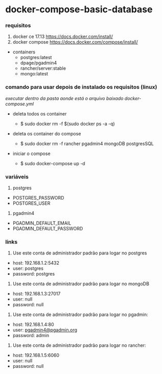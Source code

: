 # docker-compose-basic-database

### requisitos
  1. docker ce 17.13 https://docs.docker.com/install/ 
  1. docker compose https://docs.docker.com/compose/install/

* containers
  * postgres:latest
  * dpage/pgadmin4
  * rancher/server:stable
  * mongo:latest

### comando para usar depois de instalado os requisitos (linux)

 _executar dentro da pasta aonde está o arquivo baixado docker-compose.yml_

* deleta todos os container
  * $ sudo docker rm -f $(sudo docker ps -a -q)
  
* deleta os container do compose
  * $ sudo docker rm -f rancher pgadmin4 mongoDB postgresSQL
  
* iniciar o compose 
  * $ sudo docker-compose up -d 
  
### variáveis
1. postgres
  * POSTGRES_PASSWORD 
  * POSTGRES_USER 
  
1. pgadmin4
  * PGADMIN_DEFAULT_EMAIL
  * PGADMIN_DEFAULT_PASSWORD


### links
  
1. Use este conta de administrador padrão para logar no postgres
  * host: 192.168.1.2:5432
  * user: postgres
  * password: postgres
1. Use este conta de administrador padrão para logar no mongoDB
  * host: 192.168.1.3:27017
  * user: null
  * password: null
1. Use este conta de administrador padrão para logar no pgadmin:
  * host: 192.168.1.4:80
  * user: pgadmin4@pgadmin.org
  * password: admin
1. Use este conta de administrador padrão para logar no rancher:
  * host: 192.168.1.5:6060
  * user: null
  * password: null
